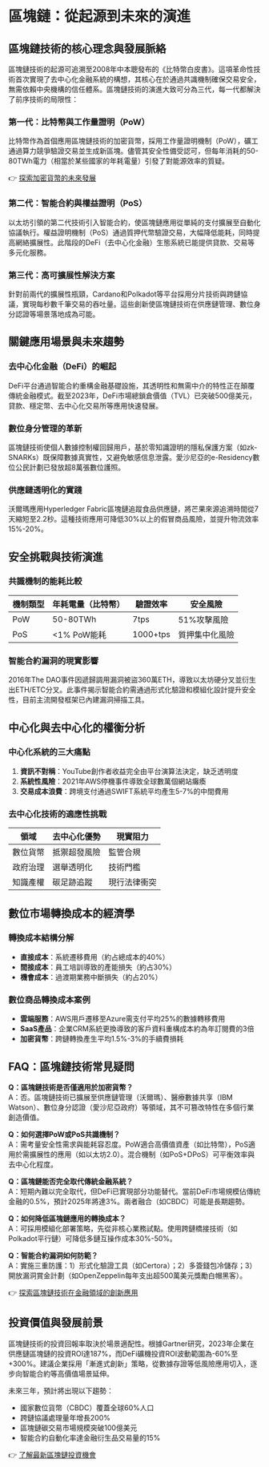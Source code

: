 # 區塊鏈：從起源到未來的演進

## 區塊鏈技術的核心理念與發展脈絡

區塊鏈技術的起源可追溯至2008年中本聰發布的《比特幣白皮書》。這項革命性技術首次實現了去中心化金融系統的構想，其核心在於通過共識機制確保交易安全，無需依賴中央機構的信任體系。區塊鏈技術的演進大致可分為三代，每一代都解決了前序技術的局限性：

### 第一代：比特幣與工作量證明（PoW）
比特幣作為首個應用區塊鏈技術的加密貨幣，採用工作量證明機制（PoW），礦工通過算力競爭驗證交易並生成新區塊。儘管其安全性備受認可，但每年消耗的50-80TWh電力（相當於某些國家的年耗電量）引發了對能源效率的質疑。

👉 [探索加密貨幣的未來發展](https://bit.ly/okx_welcome)

### 第二代：智能合約與權益證明（PoS）
以太坊引領的第二代技術引入智能合約，使區塊鏈應用從單純的支付擴展至自動化協議執行。權益證明機制（PoS）通過質押代幣驗證交易，大幅降低能耗，同時提高網絡擴展性。此階段的DeFi（去中心化金融）生態系統已能提供貸款、交易等多元化服務。

### 第三代：高可擴展性解決方案
針對前兩代的擴展性瓶頸，Cardano和Polkadot等平台採用分片技術與跨鏈協議，實現每秒數千筆交易的吞吐量。這些創新使區塊鏈技術在供應鏈管理、數位身分認證等場景落地成為可能。

## 關鍵應用場景與未來趨勢

### 去中心化金融（DeFi）的崛起
DeFi平台通過智能合約重構金融基礎設施，其透明性和無需中介的特性正在顛覆傳統金融模式。截至2023年，DeFi市場總鎖倉價值（TVL）已突破500億美元，貸款、穩定幣、去中心化交易所等應用快速發展。

### 數位身分管理的革新
區塊鏈技術使個人數據控制權回歸用戶，基於零知識證明的隱私保護方案（如zk-SNARKs）既保障數據真實性，又避免敏感信息泄露。愛沙尼亞的e-Residency數位公民計劃已發放超8萬張數位護照。

### 供應鏈透明化的實踐
沃爾瑪應用Hyperledger Fabric區塊鏈追蹤食品供應鏈，將芒果來源追溯時間從7天縮短至2.2秒。這種技術應用可降低30%以上的假冒商品風險，並提升物流效率15%-20%。

## 安全挑戰與技術演進

### 共識機制的能耗比較
| 機制類型 | 年耗電量（比特幣） | 驗證效率 | 安全風險 |
|----------|---------------------|----------|----------|
| PoW      | 50-80TWh            | 7tps     | 51%攻擊風險 |
| PoS      | <1% PoW能耗         | 1000+tps | 質押集中化風險 |

### 智能合約漏洞的現實影響
2016年The DAO事件因遞歸調用漏洞被盜360萬ETH，導致以太坊硬分叉並衍生出ETH/ETC分叉。此事件揭示智能合約需通過形式化驗證和模組化設計提升安全性，目前主流開發框架已內建漏洞掃描工具。

## 中心化與去中心化的權衡分析

### 中心化系統的三大痛點
1. **資訊不對稱**：YouTube創作者收益完全由平台演算法決定，缺乏透明度
2. **系統性風險**：2021年AWS停機事件導致全球數萬個網站癱瘓
3. **交易成本浪費**：跨境支付通過SWIFT系統平均產生5-7%的中間費用

### 去中心化技術的適應性挑戰
| 領域         | 去中心化優勢 | 現實阻力 |
|--------------|--------------|----------|
| 數位貨幣     | 抵禦超發風險 | 監管合規 |
| 政府治理     | 選舉透明化   | 技術門檻 |
| 知識產權     | 碳足跡追蹤   | 現行法律衝突 |

## 數位市場轉換成本的經濟學

### 轉換成本結構分解
- **直接成本**：系統遷移費用（約占總成本的40%）
- **間接成本**：員工培訓導致的產能損失（約占30%）
- **機會成本**：過渡期業務中斷損失（約占20%）

### 數位商品轉換成本案例
- **雲端服務**：AWS用戶遷移至Azure需支付平均25%的數據轉移費用
- **SaaS產品**：企業CRM系統更換導致的客戶資料重構成本約為年訂閱費的3倍
- **加密貨幣**：跨鏈轉換產生平均1.5%-3%的手續費損耗

## FAQ：區塊鏈技術常見疑問

**Q：區塊鏈技術是否僅適用於加密貨幣？**  
A：否。區塊鏈技術已擴展至供應鏈管理（沃爾瑪）、醫療數據共享（IBM Watson）、數位身分認證（愛沙尼亞政府）等領域，其不可篡改特性在多個行業創造價值。

**Q：如何選擇PoW或PoS共識機制？**  
A：需考量安全性需求與能耗容忍度。PoW適合高價值資產（如比特幣），PoS適用於需擴展性的應用（如以太坊2.0）。混合機制（如PoS+DPoS）可平衡效率與去中心化程度。

**Q：區塊鏈能否完全取代傳統金融系統？**  
A：短期內難以完全取代，但DeFi已實現部分功能替代。當前DeFi市場規模佔傳統金融的0.5%，預計2025年將達3%。兩者融合（如CBDC）可能是長期趨勢。

**Q：如何降低區塊鏈應用的轉換成本？**  
A：可採用模組化部署策略，先從非核心業務試點。使用跨鏈橋接技術（如Polkadot平行鏈）可降低多鏈互操作成本30%-50%。

**Q：智能合約漏洞如何防範？**  
A：實施三重防護：1）形式化驗證工具（如Certora）；2）多簽錢包冷儲存；3）開放漏洞賞金計劃（如OpenZeppelin每年支出超500萬美元獎勵白帽黑客）。

👉 [探索區塊鏈技術在金融領域的創新應用](https://bit.ly/okx_welcome)

## 投資價值與發展前景

區塊鏈技術的投資回報率取決於場景適配性。根據Gartner研究，2023年企業在供應鏈區塊鏈的投資ROI達187%，而DeFi礦機投資ROI波動範圍為-60%至+300%。建議企業採用「漸進式創新」策略，從數據存證等低風險應用切入，逐步向智能合約等高價值場景延伸。

未來三年，預計將出現以下趨勢：
- 國家數位貨幣（CBDC）覆蓋全球60%人口
- 跨鏈協議處理量年增長200%
- 區塊鏈碳交易市場規模突破100億美元
- 智能合約自動化率達金融衍生品交易量的15%

👉 [了解最新區塊鏈投資機會](https://bit.ly/okx_welcome)
